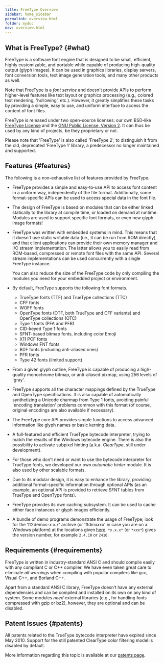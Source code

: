```yaml
---
title: FreeType Overview
sidebar: home_sidebar
permalink: overview.html
folder: mydoc
nav: overview.html
---
```


## What is FreeType? {#what}

FreeType is a software font engine that is designed to be small,
efficient, highly customizable, and portable while capable of producing
high-quality output (glyph images). It can be used in graphics
libraries, display servers, font conversion tools, text image generation
tools, and many other products as well.

Note that FreeType is a *font service* and doesn\'t provide APIs to
perform higher-level features like text layout or graphics processing
(e.g., colored text rendering, 'hollowing', etc.). However, it greatly
simplifies these tasks by providing a simple, easy to use, and uniform
interface to access the content of font files.

FreeType is released under two open-source licenses: our own BSD-like
[FreeType
License](http://git.savannah.gnu.org/cgit/freetype/freetype2.git/tree/docs/FTL.TXT)
and the [GNU Public License,
Version 2](http://git.savannah.gnu.org/cgit/freetype/freetype2.git/tree/docs/GPLv2.TXT).
It can thus be used by any kind of projects, be they proprietary or not.

Please note that 'FreeType' is also called 'FreeType 2', to distinguish
it from the old, deprecated 'FreeType 1' library, a predecessor no
longer maintained and supported.

## Features {#features}

The following is a non-exhaustive list of features provided by FreeType.

-   FreeType provides a simple and easy-to-use API to access font
    content in a uniform way, independently of the file format.
    Additionally, some format-specific APIs can be used to access
    special data in the font file.

-   The design of FreeType is based on modules that can be either linked
    statically to the library at compile time, or loaded on demand at
    runtime. Modules are used to support specific font formats, or even
    new glyph image formats!

-   FreeType was written with embedded systems in mind. This means that
    it doesn\'t use static writable data (i.e., it can be run from ROM
    directly), and that client applications can provide their own memory
    manager and I/O stream implementation. The latter allows you to
    easily read from ROM-based, compressed or remote font files with the
    same API. Several stream implementations can be used concurrently
    with a single FreeType instance.

    You can also reduce the size of the FreeType code by only compiling
    the modules you need for your embedded project or environment.

-   By default, FreeType supports the following font formats.

    -   TrueType fonts (TTF) and TrueType collections (TTC)
    -   CFF fonts
    -   WOFF fonts
    -   OpenType fonts (OTF, both TrueType and CFF variants) and
        OpenType collections (OTC)
    -   Type 1 fonts (PFA and PFB)
    -   CID-keyed Type 1 fonts
    -   SFNT-based bitmap fonts, including color Emoji
    -   X11 PCF fonts
    -   Windows FNT fonts
    -   BDF fonts (including anti-aliased ones)
    -   PFR fonts
    -   Type 42 fonts (limited support)

-   From a given glyph outline, FreeType is capable of producing a
    high-quality monochrome bitmap, or anti-aliased pixmap, using 256
    levels of 'gray'.

-   FreeType supports all the character mappings defined by the TrueType
    and OpenType specifications. It is also capable of automatically
    synthetizing a Unicode charmap from Type 1 fonts, avoiding painful
    'encoding translation' problems common with this format (of course,
    original encodings are also available if necessary).

-   The FreeType core API provides simple functions to access advanced
    information like glyph names or basic kerning data.

-   A full-featured and efficient TrueType bytecode interpreter, trying
    to match the results of the Windows bytecode engine. There is also
    the possibility to activate subpixel hinting (a.k.a. *ClearType*,
    still under development).

-   For those who don\'t need or want to use the bytecode interpreter
    for TrueType fonts, we developed our own *automatic hinter* module.
    It is also used by other scalable formats.

-   Due to its modular design, it is easy to enhance the library,
    providing additional format-specific information through optional
    APIs (as an example, an optional API is provided to retrieve SFNT
    tables from TrueType and OpenType fonts).

-   FreeType provides its own caching subsystem. It can be used to cache
    either face instances or glyph images efficiently.

-   A bundle of demo programs demonstrate the usage of FreeType; look
    for the 'ft2demos-*x.x.x*' archive (or 'ftdmo*xxx*' in case you are
    on a Windows platform) at the locations given
    [here](../../download.html). `*x.x.x*` (or `*xxx*`) gives the
    version number, for example `2.4.10` or `2410`.

## Requirements {#requirements}

FreeType is written in industry-standard ANSI C and should compile
easily with any compliant C or C++ compiler. We have even taken great
care to eliminate *all warnings* when compiling with popular compilers
like gcc, Visual C++, and Borland C++.

Apart from a standard ANSI C library, FreeType doesn\'t have any
external dependencies and can be compiled and installed on its own on
any kind of system. Some modules *need* external libraries (e.g., for
handling fonts compressed with gzip or bz2), however, they are optional
and can be disabled.


## Patent Issues {#patents}

All patents related to the TrueType bytecode interpreter have expired
since May 2010. Support for the still patented ClearType color filtering
model is disabled by default.

More information regarding this topic is available at our [patents
page](../../patents.html).

